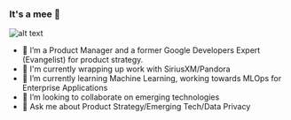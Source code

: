 ### It's a mee  👋
![alt text](https://github.com/nackerson/nackerson/blob/master/mario3.gif "It's a me")
- 🔭 I’m a Product Manager and a former Google Developers Expert (Evangelist) for product strategy. 
- 👯 I'm currently wrapping up work with SiriusXM/Pandora
- 🌱 I’m currently learning Machine Learning, working towards MLOps for Enterprise Applications
- 👯 I’m looking to collaborate on emerging technologies
- 💬 Ask me about Product Strategy/Emerging Tech/Data Privacy

<!--
**nackerson/nackerson** is a ✨ _special_ ✨ repository because its `README.md` (this file) appears on your GitHub profile.

Here are some ideas to get you started:

- 🔭 I’m currently working on ...
- 🌱 I’m currently learning ...
- 👯 I’m looking to collaborate on ...
- 🤔 I’m looking for help with ...
- 💬 Ask me about ...
- 📫 How to reach me: ...
- 😄 Pronouns: ...
- ⚡ Fun fact: ...
-->

